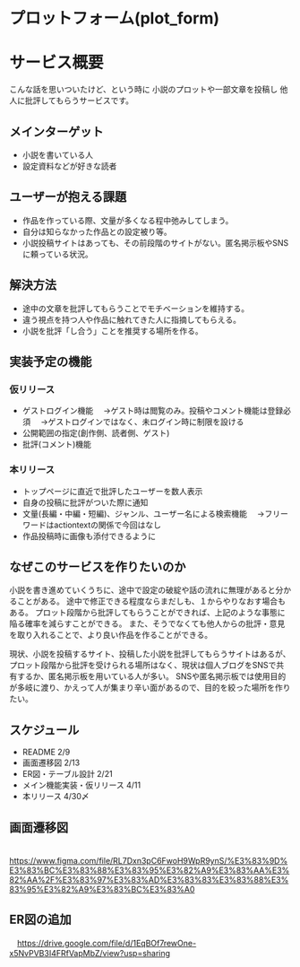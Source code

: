 # プロットフォーム(plot_form)
# サービス概要
こんな話を思いついたけど、という時に
小説のプロットや一部文章を投稿し
他人に批評してもらうサービスです。

## メインターゲット
- 小説を書いている人
- 設定資料などが好きな読者

## ユーザーが抱える課題
- 作品を作っている際、文量が多くなる程中弛みしてしまう。
- 自分は知らなかった作品との設定被り等。
- 小説投稿サイトはあっても、その前段階のサイトがない。匿名掲示板やSNSに頼っている状況。

## 解決方法
- 途中の文章を批評してもらうことでモチベーションを維持する。
- 違う視点を持つ人や作品に触れてきた人に指摘してもらえる。
- 小説を批評「し合う」ことを推奨する場所を作る。

## 実装予定の機能
### 仮リリース
- ゲストログイン機能
　→ゲスト時は閲覧のみ。投稿やコメント機能は登録必須
　→ゲストログインではなく、未ログイン時に制限を設ける
- 公開範囲の指定(創作側、読者側、ゲスト)
- 批評(コメント)機能

### 本リリース
- トップページに直近で批評したユーザーを数人表示
- 自身の投稿に批評がついた際に通知
- 文量(長編・中編・短編)、ジャンル、ユーザー名による検索機能
　→フリーワードはactiontextの関係で今回はなし
- 作品投稿時に画像も添付できるように

## なぜこのサービスを作りたいのか
小説を書き進めていくうちに、途中で設定の破綻や話の流れに無理があると分かることがある。
途中で修正できる程度ならまだしも、１からやりなおす場合もある。
プロット段階から批評してもらうことができれば、上記のような事態に陥る確率を減らすことができる。
また、そうでなくても他人からの批評・意見を取り入れることで、より良い作品を作ることができる。

現状、小説を投稿するサイト、投稿した小説を批評してもらうサイトはあるが、
プロット段階から批評を受けられる場所はなく、現状は個人ブログをSNSで共有するか、匿名掲示板を用いている人が多い。
SNSや匿名掲示板では使用目的が多岐に渡り、かえって人が集まり辛い面があるので、目的を絞った場所を作りたい。

## スケジュール
- README 2/9
- 画面遷移図 2/13
- ER図・テーブル設計 2/21
- メイン機能実装・仮リリース 4/11
- 本リリース 4/30〆

## 画面遷移図
　https://www.figma.com/file/RL7Dxn3pC6FwoH9WpR9ynS/%E3%83%9D%E3%83%BC%E3%83%88%E3%83%95%E3%82%A9%E3%83%AA%E3%82%AA%2F%E3%83%97%E3%83%AD%E3%83%83%E3%83%88%E3%83%95%E3%82%A9%E3%83%BC%E3%83%A0

## ER図の追加
　https://drive.google.com/file/d/1EqBOf7rewOne-x5NvPVB3I4FRfVapMbZ/view?usp=sharing

